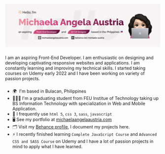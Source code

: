 ![Header](./github-header-image-michaela.png)

###

<p align="left">I am an aspiring Front-End Developer. I am enthusiastic on designing and developing captivating responsive websites and applications. I am constantly learning and improving my technical skills. I started taking courses on Udemy early 2022 and I have been working on variety of passion projects.</p>

###

*   🌍  I'm based in Bulacan, Philippines
*   👩🏻‍🎓  I'm a graduating student from FEU Institue of Technology taking up BS Information Technology with specialization in Web and Mobile Application.
*   👀  I frequently use `html 5`, `css 3`, `sass`, `javascript`
*   🖥️  See my portfolio at [michaelaangelaaustria.com](http://michaelaangelaaustria.com/)
*   🗂  Visit my [Behance profile](https://www.behance.net/michaela-austria), I document my projects here.
*   ⚡   I recently finished learning `Complete JavaScript Course` and `Advanced CSS and SASS Course` on Udemy and I have a lot of passion projects in mind to apply what I have learned.

###

<!-- <h4 align="left">Skills</h4>

<div align="left">
  <img src="https://cdn.jsdelivr.net/gh/devicons/devicon/icons/html5/html5-plain-wordmark.svg" height="50" width="66" alt="html5 logo"  />
  <img src="https://cdn.jsdelivr.net/gh/devicons/devicon/icons/css3/css3-plain-wordmark.svg" height="50" width="66" alt="css3 logo"  />
  <img src="https://cdn.jsdelivr.net/gh/devicons/devicon/icons/sass/sass-original.svg" height="50" width="66" alt="sass logo"  />
  <img src="https://cdn.jsdelivr.net/gh/devicons/devicon/icons/javascript/javascript-original.svg" height="50" width="66" alt="javascript logo"  />
  <img src="https://cdn.jsdelivr.net/gh/devicons/devicon/icons/tailwindcss/tailwindcss-plain.svg" height="50" width="66" alt="tailwindcss logo"  />
  <img src="https://cdn.jsdelivr.net/gh/devicons/devicon/icons/bootstrap/bootstrap-original.svg" height="50" width="66" alt="bootstrap logo"  />
  <img src="https://cdn.jsdelivr.net/gh/devicons/devicon/icons/git/git-original.svg" height="50" width="66" alt="git logo"  />
  <img src="https://cdn.jsdelivr.net/gh/devicons/devicon/icons/figma/figma-original.svg" height="50" width="66" alt="figma logo"  />
</div>

###

<h4 align="left">Socials</h4>

<div align="left">
  <a href="www.linkedin.com/in/michaelaangelaaustria" target="_blank">
    <img src="https://raw.githubusercontent.com/maurodesouza/profile-readme-generator/master/src/assets/icons/social/linkedin/default.svg" width="52" height="40" alt="linkedin logo"  />
  </a>
  <a href="https://www.behance.net/michaela-austria" target="_blank">
    <img src="https://raw.githubusercontent.com/maurodesouza/profile-readme-generator/master/src/assets/icons/social/behance/default.svg" width="52" height="40" alt="behance logo"  />
  </a>
</div>

###
 -->
<!-- <div align="center">
  <img src="https://github-readme-stats.vercel.app/api?hide_title=true&hide_rank=true&show_icons=true&include_all_commits=true&count_private=true&disable_animations=false&theme=bear&locale=en&hide_border=false&username=michaela-austria" height="150" alt="stats graph"  />
  <img src="https://github-readme-stats.vercel.app/api/top-langs?locale=en&hide_title=false&layout=compact&card_width=320&langs_count=7&theme=bear&hide_border=false&username=michaela-austria" height="150" alt="languages graph"  />
</div> -->

